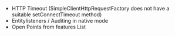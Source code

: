 - HTTP Timeout (SimpleClientHttpRequestFactory does not have a suitable setConnectTimeout method)
- Entitylisteners / Auditing in native mode
- Open Points from features List
                                  
